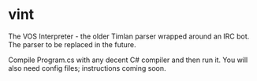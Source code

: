 vint
====

The VOS Interpreter - the older Timlan parser wrapped around an IRC bot. The parser to be replaced in the future.

Compile Program.cs with any decent C# compiler and then run it. You will also need config files; instructions coming soon.
